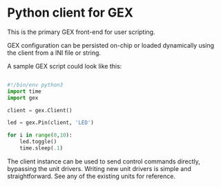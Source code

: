 # Python client for GEX

This is the primary GEX front-end for user scripting.

GEX configuration can be persisted on-chip or loaded dynamically using 
the client from a INI file or string.

A sample GEX script could look like this:

```python

#!/bin/env python3
import time
import gex

client = gex.Client()

led = gex.Pin(client, 'LED')

for i in range(0,10):
    led.toggle()
    time.sleep(.1)

```

The client instance can be used to send control commands directly, bypassing the unit drivers.
Writing new unit drivers is simple and straightforward. See any of the existing units for reference.

